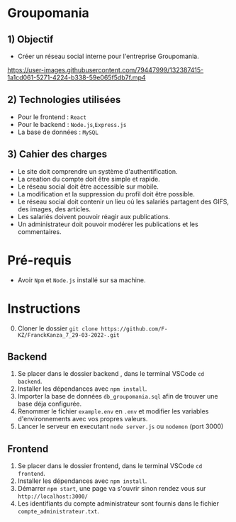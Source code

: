 # Groupomania

## 1) Objectif

- Créer un réseau social interne pour l'entreprise Groupomania.

https://user-images.githubusercontent.com/79447999/132387415-1a1cd061-5271-4224-b338-59e065f5db7f.mp4

## 2) Technologies utilisées

- Pour le frontend : `React`
- Pour le backend : `Node.js`,`Express.js`
- La base de données : `MySQL`

## 3) Cahier des charges

- Le site doit comprendre un système d'authentification.
- La creation du compte doit être simple et rapide.
- Le réseau social doit être accessible sur mobile.
- La modification et la suppression du profil doit être possible.
- Le réseau social doit contenir un lieu où les salariés partagent des GIFS, des images, des articles.
- Les salariés doivent pouvoir réagir aux publications.
- Un administrateur doit pouvoir modérer les publications et les commentaires.

# Pré-requis

- Avoir `Npm` et `Node.js` installé sur sa machine.

# Instructions

0. Cloner le dossier `git clone https://github.com/F-KZ/FranckKanza_7_29-03-2022-.git`

## Backend

1. Se placer dans le dossier backend , dans le terminal VSCode `cd backend`.
2. Installer les dépendances avec `npm install`.
3. Importer la base de données `db_groupomania.sql` afin de trouver une base déja configurée.
4. Renommer le fichier `example.env` en `.env` et modifier les variables d'environnements avec vos propres valeurs.
5. Lancer le serveur en executant `node server.js` ou `nodemon` (port 3000)

## Frontend

1. Se placer dans le dossier frontend, dans le terminal VSCode `cd frontend`.
2. Installer les dépendances avec `npm install`.
3. Démarrer `npm start`, une page va s'ouvrir sinon rendez vous sur `http://localhost:3000/`
4. Les identifiants du compte administrateur sont fournis dans le fichier `compte_administrateur.txt`.
